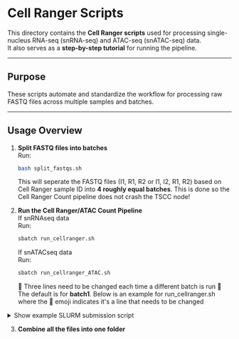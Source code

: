 # Cell Ranger Scripts

This directory contains the **Cell Ranger scripts** used for processing single-nucleus RNA-seq (snRNA-seq) and ATAC-seq (snATAC-seq) data.  
It also serves as a **step-by-step tutorial** for running the pipeline.

---

## Purpose

These scripts automate and standardize the workflow for processing raw FASTQ files across multiple samples and batches.

---

## Usage Overview

1. **Split FASTQ files into batches**  
   Run:
   ```bash
   bash split_fastqs.sh
   ```
   This will seperate the FASTQ files (I1, R1, R2 or I1, I2, R1, R2) based on Cell Ranger sample ID into **4 roughly equal batches**. This is done so the Cell Ranger Count pipeline does not crash the TSCC node!

2. **Run the Cell Ranger/ATAC Count Pipeline**  
  If snRNAseq data  
   Run:
   ```bash
   sbatch run_cellranger.sh
   ```
   If snATACseq data     
   Run:
   ```bash
   sbatch run_cellranger_ATAC.sh
   ```

   🚨 Three lines need to be changed each time a different batch is run 🚨 The default is for **batch1**. Below is an example for run_cellranger.sh where the 🚨 emoji indicates it's a line that needs to be changed

<details>
<summary> Show example SLURM submission script</summary>

  ```bash
  #!/bin/bash
  #SBATCH -N 1                   # Number of nodes
  #SBATCH -n 64                  # Number of tasks (CPU cores)
  #SBATCH -t 8-18:00:00          # Max runtime (330 hours)
  #SBATCH -p platinum            # Partition
  #SBATCH -q hcp-sds195          # QOS
  #SBATCH -A sds195              # Allocation/Account
  #SBATCH --mem=900G             # Memory per node
  #SBATCH --job-name=CR_B1       ## 🚨 CHANGE NAME
  #SBATCH --output=slurm-%j.out  # stdout
  #SBATCH --error=slurm-%j.err   # stderr
  
  # Paths (adjust if needed)
  CELLRANGER_PATH="/tscc/nfs/home/aopatel/cellranger-9.0.1"
  REF="/tscc/nfs/home/aopatel/refdata-gex-GRCh38-2024-A"
  FASTQ_DIR="batch1"  ## 🚨Change 
  OUTPUT_DIR="mtg_h5_b1" ## 🚨 Change
  MAX_PARALLEL=4
  CORES_PER_JOB=16
  MEM_PER_JOB=200
  
  export PATH="${CELLRANGER_PATH}/bin:${PATH}"
  
  mkdir -p ${OUTPUT_DIR}
  cd ${OUTPUT_DIR}
  
  SAMPLES=$(ls ../${FASTQ_DIR}/*_R1_*fastq.gz | sed -E 's|.*/(.*)_S[0-9]+_L[0-9]+_R1_.*|\1|' | sort | uniq)
  
  echo "Found $(echo $SAMPLES | wc -w) samples"
  
  count=0
  for sample in ${SAMPLES}; do
    cellranger count \
      --id=${sample} \
      --fastqs=../${FASTQ_DIR} \
      --sample=${sample} \
      --transcriptome=${REF} \
      --include-introns=true \
      --create-bam=false \
      --localcores=${CORES_PER_JOB} \
      --localmem=${MEM_PER_JOB} &
  
    ((count++))
    if ((count % MAX_PARALLEL == 0)); then
      wait
    fi
  done
  wait
  echo "All done! H5 files in ${OUTPUT_DIR}/*/outs/"
  ```
  </details> 

3. **Combine all the files into one folder**

    

